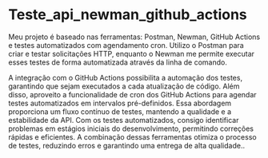 # Teste_api_newman_github_actions

Meu projeto é baseado nas ferramentas: Postman, Newman, GitHub Actions e testes automatizados com agendamento cron. 
Utilizo o Postman para criar e testar solicitações HTTP, 
enquanto o Newman me permite executar esses testes de forma automatizada através da linha de comando.

A integração com o GitHub Actions possibilita a automação dos testes,
garantindo que sejam executados a cada atualização de código.
Além disso, aproveito a funcionalidade de cron dos GitHub Actions para agendar testes automatizados em intervalos pré-definidos.
Essa abordagem proporciona um fluxo contínuo de testes, mantendo a qualidade e a estabilidade da API. Com os testes automatizados,
consigo identificar problemas em estágios iniciais do desenvolvimento, permitindo correções rápidas e eficientes. 
A combinação dessas ferramentas otimiza o processo de testes, reduzindo erros e garantindo uma entrega de alta qualidade..




